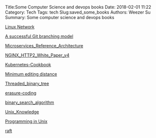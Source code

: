 Title:Some Computer Science and devops books 
Date: 2018-02-01 11:22
Category: Tech
Tags: tech
Slug:saved_some_books 
Authors: Weezer Su
Summary: Some computer science and devops books

[Linux Network](/pdfs/linuxnet.pdf)

[A successful Git branching model](http://nvie.com/posts/a-successful-git-branching-model/)

[Microservices_Reference_Architecture](/pdfs/Microservices_Reference_Architecture.pdf)

[NGINX_HTTP2_White_Paper_v4](/pdfs/NGINX_HTTP2_White_Paper_v4.pdf)

[Kubernetes-Cookbook](/pdfs/Kubernetes-Cookbook.pdf)

[Minimum editing distance](/pdfs/minimum_edit_disrance.pdf)

[Threaded_binary_tree](https://en.wikipedia.org/wiki/Threaded_binary_tree)

[erasure-coding](http://smahesh.com/blog/2012/07/01/dummies-guide-to-erasure-coding/)

[binary_search_algorithm](https://en.wikipedia.org/wiki/Binary_search_algorithm)

[Unix_Knowledge](https://www.bottomupcs.com/)

[Programming in Unix](/pdfs/Advanced.Programming.in.the.UNIX.Environment.3rd.Edition.0321637739.pdf)

[raft](https://raft.github.io/)

